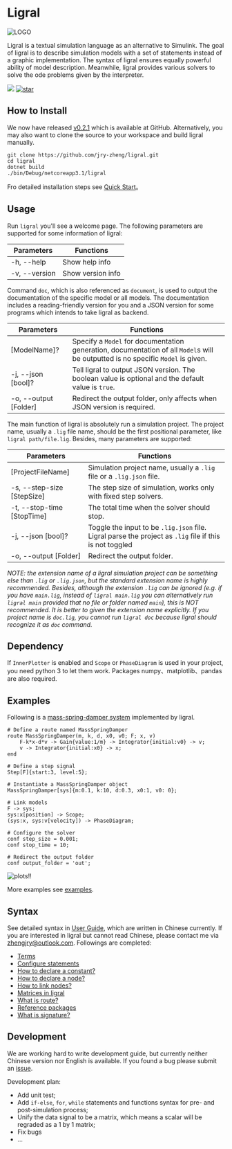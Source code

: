 <!-- Copyright (C) 2019-2021 Junruoyu Zheng. Home page: https://junruoyu-zheng.gitee.io/ligral

     Distributed under MIT license.
     See file LICENSE for detail or copy at https://opensource.org/licenses/MIT
-->

# Ligral

![LOGO](https://sued-wind.cc/static/img/ligral/ligral.png)

Ligral is a textual simulation language as an alternative to Simulink. The goal of ligral is to describe simulation models with a set of statements instead of a graphic implementation. The syntax of ligral ensures equally powerful ability of model description. Meanwhile, ligral provides various solvers to solve the ode problems given by the interpreter.

<p>
<img src="https://img.shields.io/badge/Version-0.2.1-brightgreen"></img>
<a href='https://github.com/JRY-Zheng/ligral/stargazers'><img src='https://img.shields.io/github/stars/JRY-Zheng/ligral' alt='star'></img></a>
</p>

## How to Install

We now have released [v0.2.1](https://github.com/jry-zheng/ligral/releases/v0.2.1) which is available at GitHub. Alternatively, you may also want to clone the source to your workspace and build ligral manually.

    git clone https://github.com/jry-zheng/ligral.git
    cd ligral
    dotnet build
    ./bin/Debug/netcoreapp3.1/ligral

Fro detailed installation steps see [Quick Start](doc/quick-start/README.md)。

## Usage

Run `ligral` you'll see a welcome page. The following parameters are supported for some information of ligral:

|   Parameters  | Functions      |
|   --          | --            |
|  -h, --help   | Show help info|
| -v, --version | Show version info   |

Command `doc`, which is also referenced as `document`, is used to output the documentation of the specific model or all models. The documentation includes a reading-friendly version for you and a JSON version for some programs which intends to take ligral as backend. 

|   Parameters        |   Functions        |
|   --          |   --         |
|  [ModelName]? |Specify a `Model` for documentation generation, documentation of all `Model`s will be outputted is no specific `Model` is given. |
|  -j, --json [bool]?    | Tell ligral to output JSON version. The boolean value is optional and the default value is `true`. |
|  -o, --output [Folder] | Redirect the output folder, only affects when JSON version is required. |

The main function of ligral is absolutely run a simulation project. The project name, usually a `.lig` file name, should be the first positional parameter, like `ligral path/file.lig`. Besides, many parameters are supported:

|   Parameters        | Functions           |
|   --          | --            |
|  [ProjectFileName] |  Simulation project name, usually a `.lig` file or a `.lig.json` file.      |
|  -s, --step-size [StepSize]    | The step size of simulation, works only with fixed step solvers.   |
|  -t, --stop-time [StopTime]    | The total time when the solver should stop. |
|  -j, --json [bool]?    | Toggle the input to be `.lig.json` file. Ligral parse the project as `.lig` file if this is not toggled |
|  -o, --output [Folder] | Redirect the output folder. |

*NOTE: the extension name of a ligral simulation project can be something else than `.lig` or `.lig.json`, but the standard extension name is highly recommended. Besides, although the extension `.lig` can be ignored (e.g. if you have `main.lig`, instead of `ligral main.lig` you can alternatively run `ligral main` provided that no file or folder named `main`), this is NOT recommended. It is better to given the extension name explicitly. If you project name is `doc.lig`, you cannot run `ligral doc` because ligral should recognize it as `doc` command.*

## Dependency

If `InnerPlotter` is enabled and `Scope` or `PhaseDiagram` is used in your project, you need python 3 to let them work. Packages numpy、matplotlib、pandas are also required. 

## Examples

Following is a [mass-spring-damper system](examples/mass-spring-damper/main.lig) implemented by ligral.

    # Define a route named MassSpringDamper
    route MassSpringDamper(m, k, d, x0, v0; F; x, v)
        F-k*x-d*v -> Gain{value:1/m} -> Integrator{initial:v0} -> v;
        v -> Integrator{initial:x0} -> x;
    end

    # Define a step signal
    Step[F]{start:3, level:5};

    # Instantiate a MassSpringDamper object
    MassSpringDamper[sys]{m:0.1, k:10, d:0.3, x0:1, v0: 0};

    # Link models
    F -> sys;
    sys:x[position] -> Scope;
    (sys:x, sys:v[velocity]) -> PhaseDiagram;

    # Configure the solver
    conf step_size = 0.001;
    conf stop_time = 10;

    # Redirect the output folder
    conf output_folder = 'out';

![plots!!](web/img/mass-spring-damper.gif)

More examples see [examples](examples/).

## Syntax

See detailed syntax in [User Guide](doc/user-guide/README.md), which are written in Chinese currently. If you are interested in ligral but cannot read Chinese, please contact me via [zhengjry@outlook.com](mailto:zhengjry@outlook.com). Followings are completed:

- [Terms](doc/user-guide/terms.md)
- [Configure statements](doc/user-guide/config.md)
- [How to declare a constant?](doc/user-guide/const.md)
- [How to declare a node?](doc/user-guide/node.md)
- [How to link nodes?](doc/user-guide/link.md)
- [Matrices in ligral](doc/user-guide/matrix.md)
- [What is route?](doc/user-guide/route.md)
- [Reference packages](doc/user-guide/import.md)
- [What is signature?](doc/user-guide/signature.md)

## Development

We are working hard to write development guide, but currently neither Chinese version nor English is available. If you found a bug please submit an [issue](https://gitee.com/junruoyu-zheng/ligral/issues).

Development plan:

- Add unit test;
- Add `if-else`, `for`, `while` statements and functions syntax for pre- and post-simulation process; 
- Unify the data signal to be a matrix, which means a scalar will be regraded as a 1 by 1 matrix;
- Fix bugs
- ...
